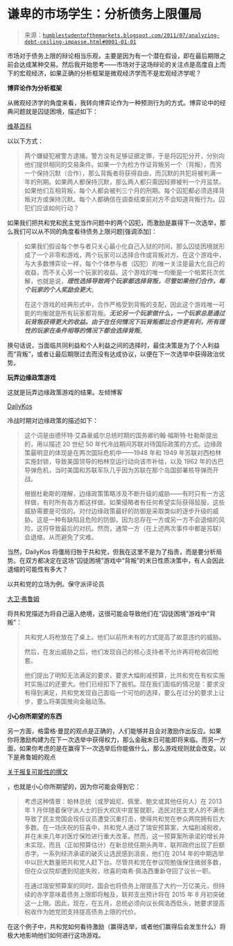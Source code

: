 <!--yml

分类：未分类

日期：2024-05-18 04:18:12

-->

# 谦卑的市场学生：分析债务上限僵局

> 来源：[`humblestudentofthemarkets.blogspot.com/2011/07/analyzing-debt-ceiling-impasse.html#0001-01-01`](https://humblestudentofthemarkets.blogspot.com/2011/07/analyzing-debt-ceiling-impasse.html#0001-01-01)

市场对于债务上限的辩论相当乐观，主要是因为有一个潜在假设，即在最后期限之前会达成某种交易。然后我开始思考——市场对于这场辩论的关注点是高度自上而下的宏观经济，如果正确的分析框架是微观经济学而不是宏观经济学呢？

**博弈论作为分析框架**

从微观经济学的角度来看，我转向博弈论作为一种预测行为的方式。博弈论中的经典问题就是囚徒困境，描述如下：

[维基百科](http://en.wikipedia.org/wiki/Tit_for_tat)

以以下方式：

> 两个嫌疑犯被警方逮捕。警方没有足够证据定罪，于是将囚犯分开，分别向他们提供相同的交易条件。如果一个为检方作证背叛另一个（背叛），而另一个保持沉默（合作），那么背叛者将获得自由，而沉默的共犯将被判满一年的刑期。如果两人都保持沉默，那么两人都只需因轻罪被判一个月监禁。如果他们互相背叛，每个人都会被判三个月的刑期。每个囚犯都必须选择背叛对方或保持沉默。每个人都确信在调查结束前对方不会知道背叛行为。囚犯们应该如何行动？

如果我们把共和党和民主党当作问题中的两个囚犯，而激励是赢得下一次选举，那么我们可以从不同的角度看待债务上限问题[强调添加]：

> 如果我们假设每个参与者只关心最小化自己入狱的时间，那么囚徒困境就形成了一个非零和游戏，两个玩家可以选择合作或背叛对方。在这个游戏中，与大多数博弈论一样，每个个体参与者（囚犯）的唯一关注是最大化自己的收益，而不关心另一个玩家的收益。这个游戏的唯一均衡是一个帕累托次优解，也就是说，***理性选择导致两个玩家都选择背叛，尽管如果他们合作，每个玩家的个人奖励会更大***。
> 
> 在这个游戏的经典形式中，合作严格受到背叛的支配，因此这个游戏唯一可能的均衡就是所有玩家都背叛。***无论另一个玩家做什么，一个玩家总是通过玩背叛获得更大的收益。由于在任何情况下玩背叛都比合作更有利，所有理性的玩家在条件相等的情况下都会选择背叛***。

换句话说，当面临共同利益和个人利益之间的选择时，最佳决策是为了个人利益而“背叛”，或者让最后期限过去而没有达成协议，以便在下一次选举中获得政治优势。

**玩弄边缘政策游戏**

这就是玩弄边缘政策游戏的结果。左倾博客

[DailyKos](http://www.dailykos.com/story/2011/07/24/998149/-Republicans-and-brinkmanship)

冷战时期对边缘政策的描述如下：

> 这个词是由德怀特·艾森豪威尔总统时期的国务卿约翰·福斯特·杜勒斯提出的，用以描述 20 世纪 50 年代冷战期间苏联对待国际政策的方式。边缘政策最明显的体现是在两次国际危机中——1948 年和 1949 年苏联对西柏林实施封锁，导致美国领导的柏林空运行动向该市补给，以及 1962 年的古巴导弹危机，当时美国和苏联军队几乎因为苏联在那个岛国部署核导弹而开战。
> 
> 根据杜勒斯的理解，边缘政策策略涉及不断升级的威胁——有时只有一方这样做，有时所有各方都这样做。如果侵略者有任何希望实际获得屈服，这些威胁需要是可信的。对付边缘政策最好的防御是采取类似的逐步升级的威胁。这是一种有缺陷且危险的防御，因为总存在一方或另一方不会退缩的风险，这将导致最后的对抗。然而，通常一方（在上述两次事件中都是苏联）会退缩，从而避免了灾难。

当然，DailyKos 将僵局归咎于共和党，但我在这里不是为了指责，而是要分析局势。在双方都决定在这场“囚徒困境”游戏中“背叛”的末日性质决策中，有人会因此退缩的可能性有多大？

以共和党的立场为例。保守派评论员

[大卫·弗鲁姆](http://www.frumforum.com/stumbling-toward-disaster)

将共和党描述为将自己逼入绝境，这很可能会导致他们在“囚徒困境”游戏中“背叛”：

> 共和党人将枪放在了桌上。他们以前所未有的方式提高了故意违约的威胁。
> 
> 然后，在发出威胁之后，他们发现自己的核心支持者不允许再将枪收回枪套。
> 
> 他们提出了明知无法满足的要求，要求大幅削减预算，比共和党在有权实施时实施过的还要大。他们已经扣下了扳机。现在我们面临的情况是：要求没有得到满足，共和党发现自己面临一个可怕的选择，要么在过分的要求上让步，要么将美国推向金融动荡。

**小心你所期望的东西**

另一方面，格雷格·曼昆的观点是正确的，人们能够并且会对激励作出反应。如果你将激励构建为在下一次选举中获得权力，那么金融末日可能即将来临。而另一方面，如果你考虑的是在赢得下一次选举后你能做什么，那么游戏规则就会改变。以下是弗鲁姆的观点

[关于报复可能性的撰文](http://www.frumforum.com/paybacks-a-bitch)

，也就是小心你所期望的，因为你可能会得到它：

> 考虑这种情景：帕林总统（或罗姆尼、佩里、鲍文或其他任何人）在 2013 年 1 月伴随着保守派人士的巨大欢庆中宣誓就职。选民对民主党人的不满也导致了民主党国会现任议员遭受沉重打击，使得共和党在参众两院拥有巨大多数。在一场庆祝的狂喜中，共和党人通过了瑞安预算案，大幅削减税收，并在未来几年对医疗保险进行重大改革。然而，这一预算案所承诺的增长并未实现，而且（正如预算估计）在新总统任期头两年，联邦政府出现了巨额赤字。一系列经济承诺的破灭让选民感到沮丧，他们在 2014 年的中期选举中以巨大数量把共和党人赶下台。尽管共和党在参议院勉强保住微弱多数，但在众议院却遭到彻底失败，欣喜的南希·佩洛西重新夺回了议长一职。
> 
> 在通过瑞安预算案的同时，国会也将债务上限提高了大约一万亿美元，但持续的赤字意味着债务上限即将触及，联邦支出预计将在 2015 年 8 月初突破这一上限。因此，现在，在五月，总统必须向议长佩洛西低头，她要求提高税收作为她党团支持提高债务上限的代价。

在这个例子中，共和党如何看待激励（赢得选举，或者他们赢得后会发生什么）将极大地影响他们如何进行这场游戏。
